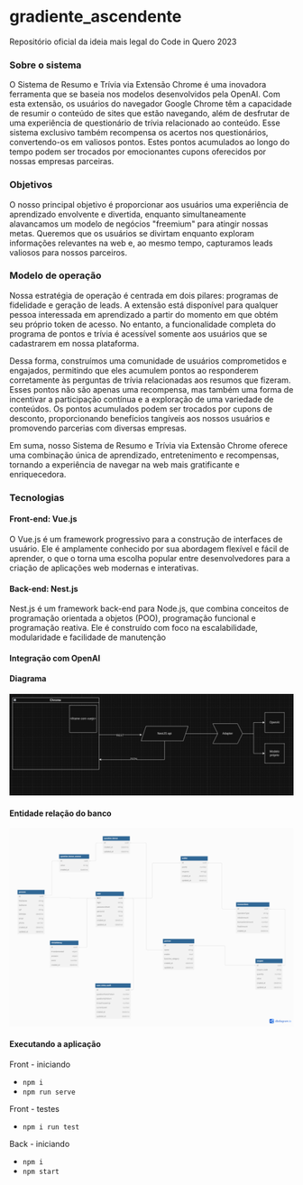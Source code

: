 # gradiente_ascendente

Repositório oficial da ideia mais legal do Code in Quero 2023

<!-- ### Sobre o sistema
É uma extensão do chrome que utiliza dos modelos da openAI para resumir o conteúdo de sites que usuário estiverem usando gera perguntas de trívia sobre o mesmo e converte acertos em pontos, que no final são trocados por cupons de empresas parceiras.


### Objetivos
Com um sistema de usuários fremium que diverte e capta leads

### Modelo de operação
Nosso modelo de operação foca em programas de fidelidade e coleta de leads para parceiros. A extensão é aberta para quem quiser aprender e tiver seu próprio token, mas os usuários só tem acesso ao programa de pontos caso cadastrados.

 -->

### Sobre o sistema

O Sistema de Resumo e Trívia via Extensão Chrome é uma inovadora ferramenta que se baseia nos modelos desenvolvidos pela OpenAI. Com esta extensão, os usuários do navegador Google Chrome têm a capacidade de resumir o conteúdo de sites que estão navegando, além de desfrutar de uma experiência de questionário de trívia relacionado ao conteúdo. Esse sistema exclusivo também recompensa os acertos nos questionários, convertendo-os em valiosos pontos. Estes pontos acumulados ao longo do tempo podem ser trocados por emocionantes cupons oferecidos por nossas empresas parceiras.

### Objetivos

O nosso principal objetivo é proporcionar aos usuários uma experiência de aprendizado envolvente e divertida, enquanto simultaneamente alavancamos um modelo de negócios "freemium" para atingir nossas metas. Queremos que os usuários se divirtam enquanto exploram informações relevantes na web e, ao mesmo tempo, capturamos leads valiosos para nossos parceiros.

### Modelo de operação

Nossa estratégia de operação é centrada em dois pilares: programas de fidelidade e geração de leads. A extensão está disponível para qualquer pessoa interessada em aprendizado a partir do momento em que obtém seu próprio token de acesso. No entanto, a funcionalidade completa do programa de pontos e trívia é acessível somente aos usuários que se cadastrarem em nossa plataforma.

Dessa forma, construímos uma comunidade de usuários comprometidos e engajados, permitindo que eles acumulem pontos ao responderem corretamente às perguntas de trívia relacionadas aos resumos que fizeram. Esses pontos não são apenas uma recompensa, mas também uma forma de incentivar a participação contínua e a exploração de uma variedade de conteúdos. Os pontos acumulados podem ser trocados por cupons de desconto, proporcionando benefícios tangíveis aos nossos usuários e promovendo parcerias com diversas empresas.

Em suma, nosso Sistema de Resumo e Trívia via Extensão Chrome oferece uma combinação única de aprendizado, entretenimento e recompensas, tornando a experiência de navegar na web mais gratificante e enriquecedora.

### Tecnologias

#### Front-end: Vue.js

O Vue.js é um framework progressivo para a construção de interfaces de usuário. Ele é amplamente conhecido por sua abordagem flexível e fácil de aprender, o que o torna uma escolha popular entre desenvolvedores para a criação de aplicações web modernas e interativas.

#### Back-end: Nest.js

Nest.js é um framework back-end para Node.js, que combina conceitos de programação orientada a objetos (POO), programação funcional e programação reativa. Ele é construído com foco na escalabilidade, modularidade e facilidade de manutenção

#### Integração com OpenAI

#### Diagrama

![Imagem do diagrama](/assets/print1.png)

#### Entidade relação do banco
![Entidade relação do banco](/assets/Untitled.png)

#### Executando a aplicação

Front - iniciando

- `npm i`
- `npm run serve`

Front - testes

- `npm i run test`

Back - iniciando

- `npm i`
- `npm start`
